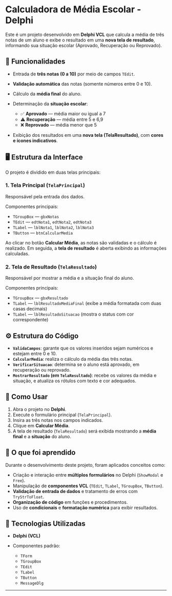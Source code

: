 # Calculadora de Média Escolar - Delphi

Este é um projeto desenvolvido em **Delphi VCL** que calcula a média de três notas de um aluno e exibe o resultado em uma **nova tela de resultado**, informando sua situação escolar (Aprovado, Recuperação ou Reprovado).

## 🧮 Funcionalidades

* Entrada de **três notas (0 a 10)** por meio de campos `TEdit`.
* **Validação automática** das notas (somente números entre 0 e 10).
* Cálculo da **média final** do aluno.
* Determinação da **situação escolar**:

  * ✅ **Aprovado** — média maior ou igual a 7
  * ⚠ **Recuperação** — média entre 5 e 6,9
  * ❌ **Reprovado** — média menor que 5
* Exibição dos resultados em uma **nova tela (TelaResultado)**, com **cores e ícones indicativos**.

## 🖥 Estrutura da Interface

O projeto é dividido em duas telas principais:

### 1. **Tela Principal (`TelaPrincipal`)**

Responsável pela entrada dos dados.

Componentes principais:

* `TGroupBox` — `gbxNotas`
* `TEdit` — `edtNota1`, `edtNota2`, `edtNota3`
* `TLabel` — `lblNota1`, `lblNota2`, `lblNota3`
* `TButton` — `btnCalcularMedia`

Ao clicar no botão **Calcular Média**, as notas são validadas e o cálculo é realizado.
Em seguida, a **tela de resultado** é aberta exibindo as informações calculadas.

### 2. **Tela de Resultado (`TelaResultado`)**

Responsável por mostrar a média e a situação final do aluno.

Componentes principais:

* `TGroupBox` — `gbxResultado`
* `TLabel` — `lblResultadoMediaFinal` (exibe a média formatada com duas casas decimais)
* `TLabel` — `lblResultadoSituacao` (mostra o status com cor correspondente)

## ⚙️ Estrutura do Código

* **`ValidaCampos`**: garante que os valores inseridos sejam numéricos e estejam entre 0 e 10.
* **`CalcularMedia`**: realiza o cálculo da média das três notas.
* **`VerificarSituacao`**: determina se o aluno está aprovado, em recuperação ou reprovado.
* **`MostrarResultado` (em `TelaResultado`)**: recebe os valores da média e situação, e atualiza os rótulos com texto e cor adequados.

## 🚀 Como Usar

1. Abra o projeto no **Delphi**.
2. Execute o formulário principal (`TelaPrincipal`).
3. Insira as três notas nos campos indicados.
4. Clique em **Calcular Média**.
5. A tela de resultado (`TelaResultado`) será exibida mostrando a **média final** e a **situação** do aluno.

## 🧠 O que foi aprendido

Durante o desenvolvimento deste projeto, foram aplicados conceitos como:

* Criação e interação entre **múltiplos formulários** no Delphi (`ShowModal` e `Free`).
* Manipulação de **componentes VCL** (`TEdit`, `TLabel`, `TGroupBox`, `TButton`).
* **Validação de entrada de dados** e tratamento de erros com `TryStrToFloat`.
* **Organização de código** em funções e procedimentos.
* Uso de **condicionais** e **formatação numérica** para exibir resultados.

## 🧰 Tecnologias Utilizadas

* **Delphi (VCL)**
* Componentes padrão:

  * `TForm`
  * `TGroupBox`
  * `TEdit`
  * `TLabel`
  * `TButton`
  * `MessageDlg`

---
